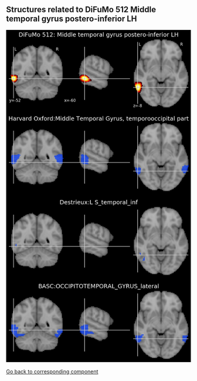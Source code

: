 


## Structures related to DiFuMo 512 Middle temporal gyrus postero-inferior LH

![373](373.jpg "Structures related to DiFuMo 512 Middle temporal gyrus postero-inferior LH")

[Go back to corresponding component](https://parietal-inria.github.io/DiFuMo/512/html/373.html)